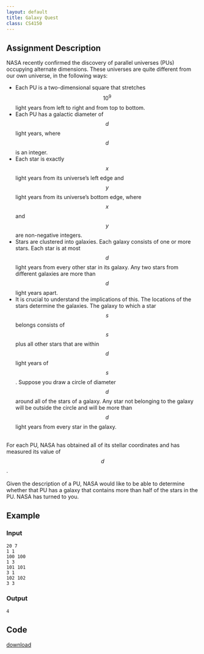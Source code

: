 ```yaml
---
layout: default
title: Galaxy Quest
class: CS4150
---
```

## Assignment Description
NASA recently confirmed the discovery of parallel universes (PUs) occupying alternate dimensions. These universes are quite different from our own universe, in the following ways:  
* Each PU is a two-dimensional square that stretches $$10^9$$ light years from left to right and from top to bottom.  
* Each PU has a galactic diameter of $$d$$ light years, where $$d$$ is an integer.  
* Each star is exactly $$x$$ light years from its universe’s left edge and $$y$$ light years from its universe’s bottom edge, where $$x$$ and $$y$$ are non-negative integers.  
* Stars are clustered into galaxies. Each galaxy consists of one or more stars. Each star is at most $$d$$ light years from every other star in its galaxy. Any two stars from different galaxies are more than $$d$$ light years apart.  
* It is crucial to understand the implications of this. The locations of the stars determine the galaxies. The galaxy to which a star $$s$$ belongs consists of $$s$$ plus all other stars that are within $$d$$ light years of $$s$$. Suppose you draw a circle of diameter $$d$$ around all of the stars of a galaxy. Any star not belonging to the galaxy will be outside the circle and will be more than $$d$$ light years from every star in the galaxy.  

\
For each PU, NASA has obtained all of its stellar coordinates and has measured its value of $$d$$.  
\
Given the description of a PU, NASA would like to be able to determine whether that PU has a galaxy that contains more than half of the stars in the PU. NASA has turned to you.

## Example
### Input
    20 7
    1 1
    100 100
    1 3
    101 101
    3 1
    102 102
    3 3

### Output
    4

## Code
[download](/cs4150/files/galaxy_quest.py)